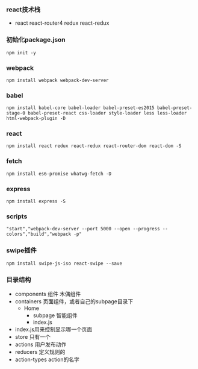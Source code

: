 ### react技术栈
- react react-router4 redux react-redux
### 初始化package.json
```
npm init -y
```
### webpack
```angular2html
npm install webpack webpack-dev-server
```
### babel
```angular2html
npm install babel-core babel-loader babel-preset-es2015 babel-preset-stage-0 babel-preset-react css-loader style-loader less less-loader html-webpack-plugin -D
```
### react
```angular2html
npm install react redux react-redux react-router-dom react-dom -S
```
### fetch
```angular2html
npm install es6-promise whatwg-fetch -D
```
### express
```angular2html
npm install express -S
```
### scripts
```angular2html
"start","webpack-dev-server --port 5000 --open --progress --colors","build","webpack -p"
```
### swipe插件
```angular2html
npm install swipe-js-iso react-swipe --save
```
### 目录结构
- components 组件 木偶组件
- containers 页面组件，或者自己的subpage目录下
  - Home
    - subpage 智能组件 
    - index.js
- index.js用来控制显示哪一个页面
- store 只有一个
- actions 用户发布动作
- reducers 定义规则的
- action-types action的名字



















